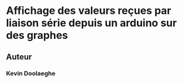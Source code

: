 # Affichage des valeurs reçues par liaison série depuis un arduino sur des graphes

## Auteur

### Kevin Doolaeghe
